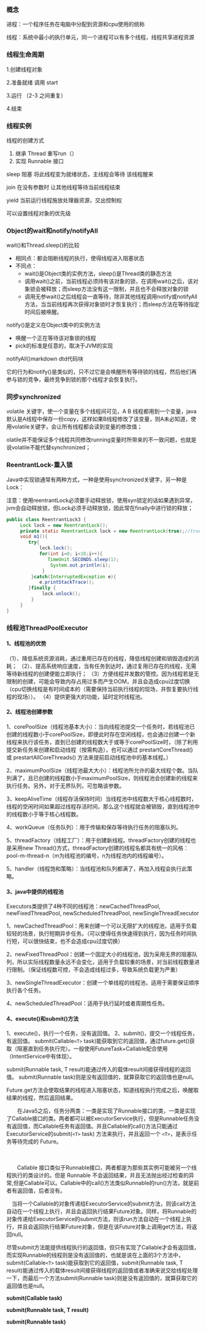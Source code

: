 ### 概念

进程：一个程序任务在电脑中分配到资源和cpu使用的统称

线程：系统中最小的执行单元，同一个进程可以有多个线程，线程共享进程资源

### 线程生命周期

1.创建线程对象 

2.准备就绪 调用 start 

3.运行 （2-3 之间重复） 

4.结束

### 线程实例

线程的创建方式

1. 继承 Thread 重写run（）
2. 实现 Runnable 接口

sleep 阻塞  将此线程变为就绪状态，主线程会等待 该线程醒来

join 在没有参数时 让其他线程等待当前线程结束

yield 当前运行线程施放处理器资源，交出控制权

可以设置线程对象的优先级

### Object的wait和notify/notifyAll

wait()和Thread.sleep()的比较

- 相同点：都会阻断线程的执行，使得线程进入阻塞状态
- 不同点：
  - wait()是Object类的实例方法，sleep()是Thread类的静态方法
  - 调用wait()之前，当前线程必须持有该对象的锁，在调用wait()之后，该对象锁会被释放；而sleep方法没有这一限制，并且也不会释放对象的锁
  - 调用无参wait()之后线程会一直等待，除非其他线程调用notify或notifyAll方法，当当前线程再次获得对象锁时才恢复执行；而sleep方法在等待指定时间后被唤醒。

notify()是定义在Object类中的实例方法

- 唤醒一个正在等待该对象锁的线程
- pick的标准是任意的，取决于JVM的实现

notifyAll()markdown dtd代码块

它的行为和notify()是类似的，只不过它是会唤醒所有等待锁的线程，然后他们再参与锁的竞争，最终竞争到锁的那个线程才会恢复执行。

### 同步synchronized 

volatile 关键字，使一个变量在多个线程间可见，A B 线程都用到一个变量，java默认是A线程中保存一份copy，这样如果B线程修改了该变量，则A未必知道，使用volatile关键字，会让所有线程都会读到变量的修改值；

olatile并不能保证多个线程共同修改running变量时所带来的不一致问题，也就是说volatile不能代替synchronized；

### ReentrantLock-重入锁

Java中实现锁通常有两种方式，一种是使用synchronized关键字，另一种是Lock：



注意：使用reentrantLock必须要手动释放锁，使用syn锁定的话如果遇到异常，jvm会自动释放锁，但Lock必须手动释放锁，因此常在finally中进行锁的释放；

```java
public class ReentrantLock3 {
     Lock lock = new ReentrantLock();
     private static ReentrantLock lock = new ReentrantLock(true);//true表示公平锁
     void m1(){
        try{
            lock.lock();
            for(int i=0; i<10;i++){
               TimeUnit.SECONDS.sleep(1);
                System.out.println(i);
             }
         }catch(InterruptedException e){
            e.printStackTrace();
        }finally {
             lock.unlock();
         }
     }
}
```

### 线程池ThreadPoolExecutor

#### 1、线程池的优势

（1）、降低系统资源消耗，通过重用已存在的线程，降低线程创建和销毁造成的消耗；
 （2）、提高系统响应速度，当有任务到达时，通过复用已存在的线程，无需等待新线程的创建便能立即执行；
 （3）方便线程并发数的管控。因为线程若是无限制的创建，可能会导致内存占用过多而产生OOM，并且会造成cpu过度切换（cpu切换线程是有时间成本的（需要保持当前执行线程的现场，并恢复要执行线程的现场））。
 （4）提供更强大的功能，延时定时线程池。

#### 2、线程池创建参数

1、corePoolSize（线程池基本大小）：当向线程池提交一个任务时，若线程池已创建的线程数小于corePoolSize，即便此时存在空闲线程，也会通过创建一个新线程来执行该任务，直到已创建的线程数大于或等于corePoolSize时，（除了利用提交新任务来创建和启动线程（按需构造），也可以通过 prestartCoreThread() 或 prestartAllCoreThreads() 方法来提前启动线程池中的基本线程。）

2、maximumPoolSize（线程池最大大小）：线程池所允许的最大线程个数。当队列满了，且已创建的线程数小于maximumPoolSize，则线程池会创建新的线程来执行任务。另外，对于无界队列，可忽略该参数。

3、keepAliveTime（线程存活保持时间）当线程池中线程数大于核心线程数时，线程的空闲时间如果超过线程存活时间，那么这个线程就会被销毁，直到线程池中的线程数小于等于核心线程数。

4、workQueue（任务队列）：用于传输和保存等待执行任务的阻塞队列。

5、threadFactory（线程工厂）：用于创建新线程。threadFactory创建的线程也是采用new Thread()方式，threadFactory创建的线程名都具有统一的风格：pool-m-thread-n（m为线程池的编号，n为线程池内的线程编号）。

5、handler（线程饱和策略）：当线程池和队列都满了，再加入线程会执行此策略。

#### 3、java中提供的线程池

Executors类提供了4种不同的线程池：newCachedThreadPool, newFixedThreadPool, newScheduledThreadPool, newSingleThreadExecutor



1、newCachedThreadPool：用来创建一个可以无限扩大的线程池，适用于负载较轻的场景，执行短期异步任务。（可以使得任务快速得到执行，因为任务时间执行短，可以很快结束，也不会造成cpu过度切换）

2、newFixedThreadPool：创建一个固定大小的线程池，因为采用无界的阻塞队列，所以实际线程数量永远不会变化，适用于负载较重的场景，对当前线程数量进行限制。（保证线程数可控，不会造成线程过多，导致系统负载更为严重）

3、newSingleThreadExecutor：创建一个单线程的线程池，适用于需要保证顺序执行各个任务。

4、newScheduledThreadPool：适用于执行延时或者周期性任务。

#### 4、execute()和submit()方法

1、execute()，执行一个任务，没有返回值。
 2、submit()，提交一个线程任务，有返回值。
 submit(Callable`<T>` task)能获取到它的返回值，通过future.get()获取（阻塞直到任务执行完）。一般使用FutureTask+Callable配合使用（IntentService中有体现）。

submit(Runnable task, T result)能通过传入的载体result间接获得线程的返回值。
 submit(Runnable task)则是没有返回值的，就算获取它的返回值也是null。

Future.get方法会使取结果的线程进入阻塞状态，知道线程执行完成之后，唤醒取结果的线程，然后返回结果。

　　在Java5之后，任务分两类：一类是实现了Runnable接口的类，一类是实现了Callable接口的类。两者都可以被ExecutorService执行，但是Runnable任务没有返回值，而Callable任务有返回值。并且Callable的call()方法只能通过ExecutorService的submit(`<T>` task) 方法来执行，并且返回一个 `<T>`，是表示任务等待完成的 Future。

　

　　Callable 接口类似于Runnable接口，两者都是为那些其实例可能被另一个线程执行的类设计的。但是 Runnable  不会返回结果，并且无法抛出经过检查的异常,但是Callable可以。Callable中的call()方法类似Runnable的run()方法，就是前者有返回值，后者没有。

 　当将一个Callable的对象传递给ExecutorService的submit方法，则该call方法自动在一个线程上执行，并且会返回执行结果Future对象。同样，将Runnable的对象传递给ExecutorService的submit方法，则该run方法自动在一个线程上执行，并且会返回执行结果Future对象，但是在该Future对象上调用get方法，将返回null。

尽管submit方法能提供线程执行的返回值，但只有实现了Callable才会有返回值，而实现Runnable的线程则是没有返回值的，也就是说在上面的3个方法中，submit(Callable`<T>` task)能获取到它的返回值，submit(Runnable task, T result)能通过传入的载体result间接获得线程的返回值或者准确来说交给线程处理一下，而最后一个方法submit(Runnable task)则是没有返回值的，就算获取它的返回值也是null。

**submit(Callable task)**

**submit(Runnable task, T result)**

**submit(Runnable task)**